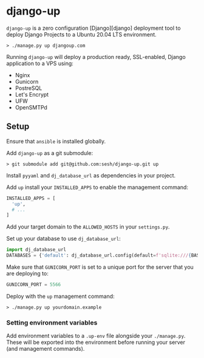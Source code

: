 # django-up

`django-up` is a zero configuration [Django][django] deployment tool to deploy Django Projects to a Ubuntu 20.04 LTS environment.


```shell
> ./manage.py up djangoup.com
```

Running `django-up` will deploy a production ready, SSL-enabled, Django application to a VPS using:

- Nginx
- Gunicorn
- PostreSQL
- Let's Encrypt
- UFW
- OpenSMTPd


## Setup

Ensure that `ansible` is installed globally.

Add `django-up` as a git submodule:

```shell
> git submodule add git@github.com:sesh/django-up.git up
```

Install `pyyaml` and `dj_database_url` as dependencies in your project.

Add `up` install your `INSTALLED_APPS` to enable the management command:

```python
INSTALLED_APPS = [
  'up',
  # ...
]
```

Add your target domain to the `ALLOWED_HOSTS` in your `settings.py`.

Set up your database to use `dj_database_url`:

```python
import dj_database_url
DATABASES = {'default': dj_database_url.config(default=f'sqlite:///{BASE_DIR, 'db.sqlite3'}')}
```

Make sure that `GUNICORN_PORT` is set to a unique port for the server that you are deploying to:

```python
GUNICORN_PORT = 5566
```

Deploy with the `up` management command:

```shell
> ./manage.py up yourdomain.example
```


### Setting environment variables

Add environment variables to a `.up-env` file alongside your `./manage.py`. These will be exported into the environment before running your server (and management commands).


  [djanog]: https://www.djangoproject.com